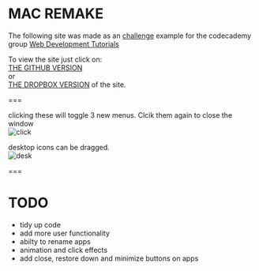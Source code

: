 MAC REMAKE
===

The following site was made as an [challenge](http://www.codecademy.com/groups/html-projects/discussions/51e3305e9c4e9d6b630069a8) example for the codecademy group [Web Development Tutorials](http://www.codecademy.com/groups/html-projects) 


To view the site just click on:<br>
[THE GITHUB VERSION](https://rawgithub.com/WaffleGnome/mac/master/main.html) <br>
or  <br>
[THE DROPBOX VERSION](https://dl.dropboxusercontent.com/u/161826274/mySites/mac/main.html) of the site.

===

clicking these will toggle 3 new menus. Clcik them again to close the window<br>
![click](https://dl.dropboxusercontent.com/u/161826274/mySites/mac/images/click.PNG)

desktop icons can be dragged.<br>
![desk](https://dl.dropboxusercontent.com/u/161826274/mySites/mac/images/desk-icon.PNG)


===

TODO
===
- tidy up code
- add more user functionality
- abilty to rename apps
- animation and click effects
- add close, restore down and minimize buttons on apps
